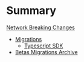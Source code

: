 # Summary

[Network Breaking Changes](./index.md)

- [Migrations](./migrations/index.md)
    - [Typescript SDK](./migrations/typescript-sdk.md)
- [Betas Migrations Archive](./breaking-changes-archive.md)
